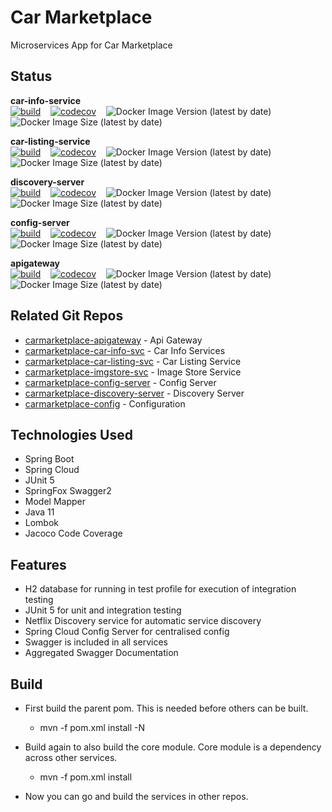# Car Marketplace

Microservices App for Car Marketplace

## Status

**car-info-service** <br/>
[![build](https://github.com/geekymon2/carmarketplace-car-info-svc/actions/workflows/build.yml/badge.svg)](https://github.com/geekymon2/carmarketplace-car-info-svc/actions/workflows/build.yml) &nbsp;&nbsp; [![codecov](https://codecov.io/gh/geekymon2/carmarketplace-car-info-svc/branch/main/graph/badge.svg?token=LH7ATDIHTB)](https://codecov.io/gh/geekymon2/carmarketplace-car-info-svc) &nbsp;&nbsp; ![Docker Image Version (latest by date)](https://img.shields.io/docker/v/geekymon2/cm-car-info-svc) &nbsp;&nbsp; ![Docker Image Size (latest by date)](https://img.shields.io/docker/image-size/geekymon2/cm-car-info-svc)

**car-listing-service** <br/>
[![build](https://github.com/geekymon2/carmarketplace-car-listing-svc/actions/workflows/build.yml/badge.svg)](https://github.com/geekymon2/carmarketplace-car-listing-svc/actions/workflows/build.yml) &nbsp;&nbsp; [![codecov](https://codecov.io/gh/geekymon2/carmarketplace-car-listing-svc/branch/main/graph/badge.svg?token=LH7ATDIHTB)](https://codecov.io/gh/geekymon2/carmarketplace-car-listing-svc) &nbsp;&nbsp; ![Docker Image Version (latest by date)](https://img.shields.io/docker/v/geekymon2/cm-car-listing-svc) &nbsp;&nbsp; ![Docker Image Size (latest by date)](https://img.shields.io/docker/image-size/geekymon2/cm-car-listing-svc)

**discovery-server** <br/>
[![build](https://github.com/geekymon2/carmarketplace-discovery-server/actions/workflows/build.yml/badge.svg)](https://github.com/geekymon2/carmarketplace-discovery-server/actions/workflows/build.yml) &nbsp;&nbsp; [![codecov](https://codecov.io/gh/geekymon2/carmarketplace-discovery-server/branch/main/graph/badge.svg?token=LH7ATDIHTB)](https://codecov.io/gh/geekymon2/carmarketplace-discovery-server) &nbsp;&nbsp; ![Docker Image Version (latest by date)](https://img.shields.io/docker/v/geekymon2/cm-discovery-server) &nbsp;&nbsp; ![Docker Image Size (latest by date)](https://img.shields.io/docker/image-size/geekymon2/cm-discovery-server)

**config-server** <br/>
[![build](https://github.com/geekymon2/carmarketplace-config-server/actions/workflows/build.yml/badge.svg)](https://github.com/geekymon2/carmarketplace-config-server/actions/workflows/build.yml) &nbsp;&nbsp; [![codecov](https://codecov.io/gh/geekymon2/carmarketplace-config-server/branch/main/graph/badge.svg?token=LH7ATDIHTB)](https://codecov.io/gh/geekymon2/carmarketplace-config-server) &nbsp;&nbsp; ![Docker Image Version (latest by date)](https://img.shields.io/docker/v/geekymon2/cm-config-server) &nbsp;&nbsp; ![Docker Image Size (latest by date)](https://img.shields.io/docker/image-size/geekymon2/cm-config-server)

**apigateway** <br/>
[![build](https://github.com/geekymon2/carmarketplace-apigateway/actions/workflows/build.yml/badge.svg)](https://github.com/geekymon2/carmarketplace-apigateway/actions/workflows/build.yml) &nbsp;&nbsp; [![codecov](https://codecov.io/gh/geekymon2/carmarketplace-apigateway/branch/main/graph/badge.svg?token=XTL0XCZ4JI)](https://codecov.io/gh/geekymon2/carmarketplace-apigateway) &nbsp;&nbsp; ![Docker Image Version (latest by date)](https://img.shields.io/docker/v/geekymon2/cm-apigateway) &nbsp;&nbsp; ![Docker Image Size (latest by date)](https://img.shields.io/docker/image-size/geekymon2/cm-apigateway)

## Related Git Repos

* [carmarketplace-apigateway](https://github.com/geekymon2/carmarketplace-apigateway) - Api Gateway
* [carmarketplace-car-info-svc](https://github.com/geekymon2/carmarketplace-car-info-svc) - Car Info Services
* [carmarketplace-car-listing-svc](https://github.com/geekymon2/carmarketplace-car-listing-svc) - Car Listing Service
* [carmarketplace-imgstore-svc](https://github.com/geekymon2/carmarketplace-imagestore-svc) - Image Store Service
* [carmarketplace-config-server](https://github.com/geekymon2/carmarketplace-config-server) - Config Server
* [carmarketplace-discovery-server](https://github.com/geekymon2/carmarketplace-discovery-server) - Discovery Server
* [carmarketplace-config](https://github.com/geekymon2/carmarketplace-config) - Configuration

## Technologies Used
* Spring Boot
* Spring Cloud
* JUnit 5
* SpringFox Swagger2
* Model Mapper
* Java 11
* Lombok
* Jacoco Code Coverage

## Features
* H2 database for running in test profile for execution of integration testing
* JUnit 5 for unit and integration testing
* Netflix Discovery service for automatic service discovery
* Spring Cloud Config Server for centralised config
* Swagger is included in all services
* Aggregated Swagger Documentation

## Build
- First build the parent pom. This is needed before others can be built.
  * mvn -f pom.xml install -N


- Build again to also build the core module. Core module is a dependency across other services.
  * mvn -f pom.xml install

- Now you can go and build the services in other repos.
